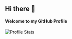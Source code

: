 ## Hi there 👋
#### Welcome to my GitHub Profile
![Profile Stats](https://github-readme-stats.vercel.app/api?username=shivamsingh25&&show_icons=true&title_color=111111&icon_color=e23232&text_color=808080&bg_color=ffffff)
<!--
**shivamsingh25/shivamsingh25** is a ✨ _special_ ✨ repository because its `README.md` (this file) appears on your GitHub profile.

Here are some ideas to get you started:

- 🔭 I’m currently working on ...
- 🌱 I’m currently learning ...
- 👯 I’m looking to collaborate on ...
- 🤔 I’m looking for help with ...
- 💬 Ask me about ...
- 📫 How to reach me: ...
- 😄 Pronouns: ...
- ⚡ Fun fact: ...
-->
